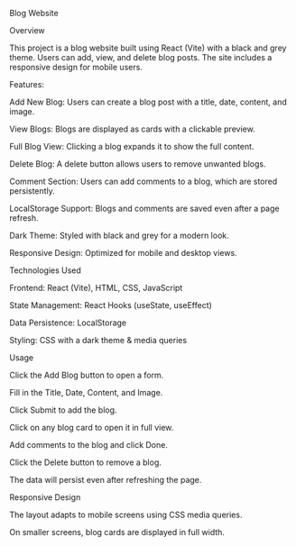 Blog Website

Overview

This project is a blog website built using React (Vite) with a black and grey theme. Users can add, view, and delete blog posts. The site includes a responsive design for mobile users.

Features:

Add New Blog: Users can create a blog post with a title, date, content, and image.

View Blogs: Blogs are displayed as cards with a clickable preview.

Full Blog View: Clicking a blog expands it to show the full content.

Delete Blog: A delete button allows users to remove unwanted blogs.

Comment Section: Users can add comments to a blog, which are stored persistently.

LocalStorage Support: Blogs and comments are saved even after a page refresh.

Dark Theme: Styled with black and grey for a modern look.

Responsive Design: Optimized for mobile and desktop views.

Technologies Used

Frontend: React (Vite), HTML, CSS, JavaScript

State Management: React Hooks (useState, useEffect)

Data Persistence: LocalStorage

Styling: CSS with a dark theme & media queries


Usage

Click the Add Blog button to open a form.

Fill in the Title, Date, Content, and Image.

Click Submit to add the blog.

Click on any blog card to open it in full view.

Add comments to the blog and click Done.

Click the Delete button to remove a blog.

The data will persist even after refreshing the page.

Responsive Design

The layout adapts to mobile screens using CSS media queries.

On smaller screens, blog cards are displayed in full width.
